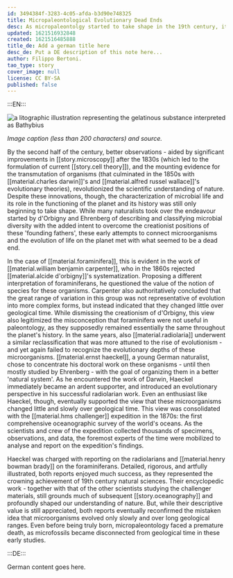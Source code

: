 ```yaml
---
id: 3494384f-3283-4c05-afda-b3d90e748325
title: Micropaleontological Evolutionary Dead Ends
desc: As micropaleontolgy started to take shape in the 19th century, it seemed to encounter a dead-end, as microfossil were interpreted to have changed little over geological times.
updated: 1621516932848
created: 1621516485888
title_de: Add a german title here
desc_de: Put a DE description of this note here...
author: Filippo Bertoni.
tao_type: story
cover_image: null
license: CC BY-SA
published: false
---
```


:::EN:::

![a litographic illustration representing the gelatinous substance interpreted as Bathybius](/images/filo/Bathybius_haeckelii_Haeckel_1870.png)

_Image caption (less than 200 characters) and source._

By the second half of the century, better observations - aided by significant improvements in [[story.microscopy]] after the 1830s (which led to the formulation of current [[story.cell theory]]), and the mounting evidence for the transmutation of organisms (that culminated in the 1850s with [[material.charles darwin]]'s and [[material.alfred russel wallace]]'s evolutionary theories), revolutionized the scientific understanding of nature. Despite these innovations, though, the characterization of microbial life and its role in the functioning of the planet and its history was still only beginning to take shape. While many naturalists took over the endeavour started by d'Orbigny and Ehrenberg of describing and classifying microbial diversity with the added intent to overcome the creationist positions of these 'founding fathers', these early attempts to connect microorganisms and the evolution of life on the planet met with what seemed to be a dead end. 

In the case of [[material.foraminifera]], this is evident in the work of [[material.william benjamin carpenter]], who in the 1860s rejected [[material.alcide d'orbigny]]'s systematization. Proposing a different interpretation of foraminiferans, he questioned the value of the notion of species for these organisms. Carpenter also authoritatively concluded that the great range of variation in this group was not representative of evolution into more complex forms, but instead indicated that they changed little over geological time. While dismissing the creationism of d'Orbigny, this view also legitimized the misconception that foraminifera were not useful in paleontology, as they supposedly remained essentially the same throughout the planet's history. In the same years, also [[material.radiolaria]] underwent a similar reclassification that was more attuned to the rise of evolutionism - and yet again failed to recognize the evolutionary depths of these microorganisms. [[material.ernst haeckel]], a young German naturalist, chose to concentrate his doctoral work on these organisms - until then mostly studied by Ehrenberg - with the goal of organizing them in a better 'natural system'. As he encountered the work of Darwin, Haeckel immediately became an ardent supporter, and introduced an evolutionary perspective in his successful radiolarian work. Even an enthusiast like Haeckel, though, eventually supported the view that these microorganisms changed little and slowly over geological time. This view was consolidated with the [[material.hms challenger]] expedition in the 1870s: the first comprehensive oceanographic survey of the world's oceans. As the scientists and crew of the expedition collected thousands of specimens, observations, and data, the foremost experts of the time were mobilized to analyse and report on the expedition's findings. 

Haeckel was charged with reporting on the radiolarians and [[material.henry bowman brady]] on the foraminiferans. Detailed, rigorous, and artfully illustrated, both reports enjoyed much success, as they represented the crowning achievement of 19th century natural sciences. Their encyclopedic work - together with that of the other scientists studying the challenger materials, still grounds much of subsequent [[story.oceanography]] and profoundly shaped our understanding of nature. But, while their descriptive value is still appreciated, both reports eventually reconfirmed the mistaken idea that microorganisms evolved only slowly and over long geological ranges. Even before being truly born, micropaleontology faced a premature death, as microfossils became disconnected from geological time in these early studies.

<!-- And this allows us to leave notes to the others that are not visible in the preview. -->

:::DE:::

German content goes here.
